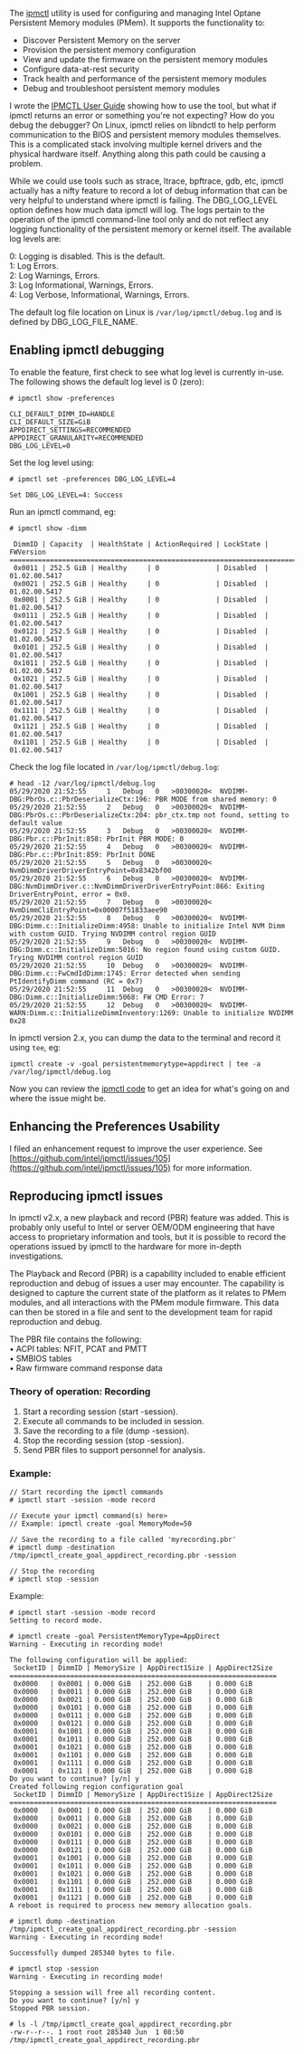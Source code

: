 The [ipmctl](https://github.com/intel/ipmctl) utility is used for configuring and managing Intel Optane Persistent Memory modules (PMem). It supports the functionality to:

- Discover Persistent Memory on the server
- Provision the persistent memory configuration
- View and update the firmware on the persistent memory modules
- Configure data-at-rest security
- Track health and performance of the persistent memory modules
- Debug and troubleshoot persistent memory modules

I wrote the [IPMCTL User Guide](https://docs.pmem.io/ipmctl-user-guide/) showing how to use the tool, but what if ipmctl returns an error or something you're not expecting? How do you debug the debugger? On Linux, ipmctl relies on libndctl to help perform communication to the BIOS and persistent memory modules themselves. This is a complicated stack involving multiple kernel drivers and the physical hardware itself. Anything along this path could be causing a problem.

While we could use tools such as strace, ltrace, bpftrace, gdb, etc, ipmctl actually has a nifty feature to record a lot of debug information that can be very helpful to understand where ipmctl is failing. The DBG\_LOG\_LEVEL option defines how much data ipmctl will log. The logs pertain to the operation of the ipmctl command-line tool only and do not reflect any logging functionality of the persistent memory or kernel itself. The available log levels are:

0: Logging is disabled. This is the default.  
1: Log Errors.  
2: Log Warnings, Errors.  
3: Log Informational, Warnings, Errors.  
4: Log Verbose, Informational, Warnings, Errors.

The default log file location on Linux is `/var/log/ipmctl/debug.log` and is defined by DBG\_LOG\_FILE\_NAME.

## Enabling ipmctl debugging

To enable the feature, first check to see what log level is currently in-use. The following shows the default log level is 0 (zero):

```
# ipmctl show -preferences

CLI_DEFAULT_DIMM_ID=HANDLE
CLI_DEFAULT_SIZE=GiB
APPDIRECT_SETTINGS=RECOMMENDED
APPDIRECT_GRANULARITY=RECOMMENDED
DBG_LOG_LEVEL=0
```

Set the log level using:

```
# ipmctl set -preferences DBG_LOG_LEVEL=4

Set DBG_LOG_LEVEL=4: Success
```

Run an ipmctl command, eg:

```
# ipmctl show -dimm

 DimmID | Capacity  | HealthState | ActionRequired | LockState | FWVersion
==============================================================================
 0x0011 | 252.5 GiB | Healthy     | 0              | Disabled  | 01.02.00.5417
 0x0021 | 252.5 GiB | Healthy     | 0              | Disabled  | 01.02.00.5417
 0x0001 | 252.5 GiB | Healthy     | 0              | Disabled  | 01.02.00.5417
 0x0111 | 252.5 GiB | Healthy     | 0              | Disabled  | 01.02.00.5417
 0x0121 | 252.5 GiB | Healthy     | 0              | Disabled  | 01.02.00.5417
 0x0101 | 252.5 GiB | Healthy     | 0              | Disabled  | 01.02.00.5417
 0x1011 | 252.5 GiB | Healthy     | 0              | Disabled  | 01.02.00.5417
 0x1021 | 252.5 GiB | Healthy     | 0              | Disabled  | 01.02.00.5417
 0x1001 | 252.5 GiB | Healthy     | 0              | Disabled  | 01.02.00.5417
 0x1111 | 252.5 GiB | Healthy     | 0              | Disabled  | 01.02.00.5417
 0x1121 | 252.5 GiB | Healthy     | 0              | Disabled  | 01.02.00.5417
 0x1101 | 252.5 GiB | Healthy     | 0              | Disabled  | 01.02.00.5417
```

Check the log file located in `/var/log/ipmctl/debug.log`:

```
# head -12 /var/log/ipmctl/debug.log
05/29/2020 21:52:55 	1	Debug	0	>00300020<	NVDIMM-DBG:PbrOs.c::PbrDeserializeCtx:196: PBR MODE from shared memory: 0  
05/29/2020 21:52:55 	2	Debug	0	>00300020<	NVDIMM-DBG:PbrOs.c::PbrDeserializeCtx:204: pbr_ctx.tmp not found, setting to default value  
05/29/2020 21:52:55 	3	Debug	0	>00300020<	NVDIMM-DBG:Pbr.c::PbrInit:858: PbrInit PBR MODE: 0  
05/29/2020 21:52:55 	4	Debug	0	>00300020<	NVDIMM-DBG:Pbr.c::PbrInit:859: PbrInit DONE  
05/29/2020 21:52:55 	5	Debug	0	>00300020<	NvmDimmDriverDriverEntryPoint=0x8342bf00 
05/29/2020 21:52:55 	6	Debug	0	>00300020<	NVDIMM-DBG:NvmDimmDriver.c::NvmDimmDriverDriverEntryPoint:866: Exiting DriverEntryPoint, error = 0x0. 
05/29/2020 21:52:55 	7	Debug	0	>00300020<	NvmDimmCliEntryPoint=0x00007f51833aee90 
05/29/2020 21:52:55 	8	Debug	0	>00300020<	NVDIMM-DBG:Dimm.c::InitializeDimm:4958: Unable to initialize Intel NVM Dimm with custom GUID. Trying NVDIMM control region GUID 
05/29/2020 21:52:55 	9	Debug	0	>00300020<	NVDIMM-DBG:Dimm.c::InitializeDimm:5016: No region found using custom GUID. Trying NVDIMM control region GUID 
05/29/2020 21:52:55 	10	Debug	0	>00300020<	NVDIMM-DBG:Dimm.c::FwCmdIdDimm:1745: Error detected when sending PtIdentifyDimm command (RC = 0x7) 
05/29/2020 21:52:55 	11	Debug	0	>00300020<	NVDIMM-DBG:Dimm.c::InitializeDimm:5068: FW CMD Error: 7 
05/29/2020 21:52:55 	12	Debug	0	>00300020<	NVDIMM-WARN:Dimm.c::InitializeDimmInventory:1269: Unable to initialize NVDIMM 0x28 
```

In ipmctl version 2.x, you can dump the data to the terminal and record it using `tee`, eg:

```
ipmctl create -v -goal persistentmemorytype=appdirect | tee -a /var/log/ipmctl/debug.log
```

Now you can review the [ipmctl code](https://github.com/intel/ipmctl) to get an idea for what's going on and where the issue might be.

## Enhancing the Preferences Usability

I filed an enhancement request to improve the user experience. See [https://github.com/intel/ipmctl/issues/105](https://github.com/intel/ipmctl/issues/105) for more information.

## Reproducing ipmctl issues

In ipmctl v2.x, a new playback and record (PBR) feature was added. This is probably only useful to Intel or server OEM/ODM engineering that have access to proprietary information and tools, but it is possible to record the operations issued by ipmctl to the hardware for more in-depth investigations.

The Playback and Record (PBR) is a capability included to enable efficient reproduction and debug of issues a user may encounter. The capability is designed to capture the current state of the platform as it relates to PMem modules, and all interactions with the PMem module firmware. This data can then be stored in a file and sent to the development team for rapid reproduction and debug.

The PBR file contains the following:  
• ACPI tables: NFIT, PCAT and PMTT  
• SMBIOS tables  
• Raw firmware command response data

### Theory of operation: Recording

1. Start a recording session (start -session).
2. Execute all commands to be included in session.
3. Save the recording to a file (dump -session).
4. Stop the recording session (stop -session).
5. Send PBR files to support personnel for analysis.

### Example:

```
// Start recording the ipmctl commands
# ipmctl start -session -mode record 
 
// Execute your ipmctl command(s) here>
// Example: ipmctl create -goal MemoryMode=50 

// Save the recording to a file called 'myrecording.pbr' 
# ipmctl dump -destination /tmp/ipmctl_create_goal_appdirect_recording.pbr -session 

// Stop the recording
# ipmctl stop -session 
```

Example:

```
# ipmctl start -session -mode record
Setting to record mode.

# ipmctl create -goal PersistentMemoryType=AppDirect
Warning - Executing in recording mode!

The following configuration will be applied:
 SocketID | DimmID | MemorySize | AppDirect1Size | AppDirect2Size
==================================================================
 0x0000   | 0x0001 | 0.000 GiB  | 252.000 GiB    | 0.000 GiB
 0x0000   | 0x0011 | 0.000 GiB  | 252.000 GiB    | 0.000 GiB
 0x0000   | 0x0021 | 0.000 GiB  | 252.000 GiB    | 0.000 GiB
 0x0000   | 0x0101 | 0.000 GiB  | 252.000 GiB    | 0.000 GiB
 0x0000   | 0x0111 | 0.000 GiB  | 252.000 GiB    | 0.000 GiB
 0x0000   | 0x0121 | 0.000 GiB  | 252.000 GiB    | 0.000 GiB
 0x0001   | 0x1001 | 0.000 GiB  | 252.000 GiB    | 0.000 GiB
 0x0001   | 0x1011 | 0.000 GiB  | 252.000 GiB    | 0.000 GiB
 0x0001   | 0x1021 | 0.000 GiB  | 252.000 GiB    | 0.000 GiB
 0x0001   | 0x1101 | 0.000 GiB  | 252.000 GiB    | 0.000 GiB
 0x0001   | 0x1111 | 0.000 GiB  | 252.000 GiB    | 0.000 GiB
 0x0001   | 0x1121 | 0.000 GiB  | 252.000 GiB    | 0.000 GiB
Do you want to continue? [y/n] y
Created following region configuration goal
 SocketID | DimmID | MemorySize | AppDirect1Size | AppDirect2Size
==================================================================
 0x0000   | 0x0001 | 0.000 GiB  | 252.000 GiB    | 0.000 GiB
 0x0000   | 0x0011 | 0.000 GiB  | 252.000 GiB    | 0.000 GiB
 0x0000   | 0x0021 | 0.000 GiB  | 252.000 GiB    | 0.000 GiB
 0x0000   | 0x0101 | 0.000 GiB  | 252.000 GiB    | 0.000 GiB
 0x0000   | 0x0111 | 0.000 GiB  | 252.000 GiB    | 0.000 GiB
 0x0000   | 0x0121 | 0.000 GiB  | 252.000 GiB    | 0.000 GiB
 0x0001   | 0x1001 | 0.000 GiB  | 252.000 GiB    | 0.000 GiB
 0x0001   | 0x1011 | 0.000 GiB  | 252.000 GiB    | 0.000 GiB
 0x0001   | 0x1021 | 0.000 GiB  | 252.000 GiB    | 0.000 GiB
 0x0001   | 0x1101 | 0.000 GiB  | 252.000 GiB    | 0.000 GiB
 0x0001   | 0x1111 | 0.000 GiB  | 252.000 GiB    | 0.000 GiB
 0x0001   | 0x1121 | 0.000 GiB  | 252.000 GiB    | 0.000 GiB
A reboot is required to process new memory allocation goals.

# ipmctl dump -destination /tmp/ipmctl_create_goal_appdirect_recording.pbr -session
Warning - Executing in recording mode!

Successfully dumped 285340 bytes to file.

# ipmctl stop -session
Warning - Executing in recording mode!

Stopping a session will free all recording content.
Do you want to continue? [y/n] y
Stopped PBR session.

# ls -l /tmp/ipmctl_create_goal_appdirect_recording.pbr
-rw-r--r--. 1 root root 285340 Jun  1 08:50 /tmp/ipmctl_create_goal_appdirect_recording.pbr
```
